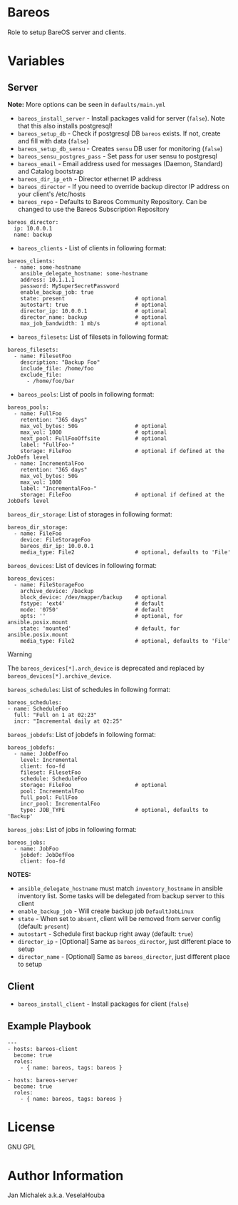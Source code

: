 # Bareos

Role to setup BareOS server and clients.

# Variables
## Server

__Note:__ More options can be seen in `defaults/main.yml`

- `bareos_install_server` - Install packages valid for server (`false`). Note that this also installs postgresql!
- `bareos_setup_db` - Check if postgresql DB `bareos` exists. If not, create and fill with data (`false`)
- `bareos_setup_db_sensu` - Creates `sensu` DB user for monitoring (`false`)
- `bareos_sensu_postgres_pass` - Set pass for user sensu to postgresql
- `bareos_email` - Email address used for messages (Daemon, Standard) and Catalog bootstrap
- `bareos_dir_ip_eth` - Director ethernet IP address
- `bareos_director` - If you need to override backup director IP address on your client's /etc/hosts
- `bareos_repo` - Defaults to Bareos Community Repository. Can be changed to use the Bareos Subscription Repository
```
bareos_director:
  ip: 10.0.0.1
  name: backup
```
- `bareos_clients` - List of clients in following format:

```
bareos_clients:
  - name: some-hostname
    ansible_delegate_hostname: some-hostname
    address: 10.1.1.1
    password: MySuperSecretPassword
    enable_backup_job: true
    state: present                      # optional
    autostart: true                     # optional
    director_ip: 10.0.0.1               # optional
    director_name: backup               # optional
    max_job_bandwidth: 1 mb/s           # optional
```

- `bareos_filesets`: List of filesets in following format:

```
bareos_filesets:
  - name: FilesetFoo
    description: "Backup Foo"
    include_file: /home/foo
    exclude_file:
      - /home/foo/bar
```

- `bareos_pools`: List of pools in following format:

```
bareos_pools:
  - name: FullFoo
    retention: "365 days"
    max_vol_bytes: 50G                  # optional
    max_vol: 1000                       # optional
    next_pool: FullFooOffsite           # optional
    label: "FullFoo-"
    storage: FileFoo                    # optional if defined at the JobDefs level
  - name: IncrementalFoo
    retention: "365 days"
    max_vol_bytes: 50G
    max_vol: 1000
    label: "IncrementalFoo-"
    storage: FileFoo                    # optional if defined at the JobDefs level
```

`bareos_dir_storage`: List of storages in following format:

```
bareos_dir_storage:
  - name: FileFoo
    device: FileStorageFoo
    bareos_dir_ip: 10.0.0.1
    media_type: File2                   # optional, defaults to 'File'
```

`bareos_devices`: List of devices in following format:

```
bareos_devices:
  - name: FileStorageFoo
    archive_device: /backup
    block_device: /dev/mapper/backup    # optional
    fstype: 'ext4'                      # default
    mode: '0750'                        # default
    opts: ''                            # optional, for ansible.posix.mount
    state: 'mounted'                    # default, for ansible.posix.mount
    media_type: File2                   # optional, defaults to 'File'
```

> [!WARNING]
> The `bareos_devices[*].arch_device` is deprecated and replaced by
> `bareos_devices[*].archive_device`.

`bareos_schedules`: List of schedules in following format:

```
bareos_schedules:
- name: ScheduleFoo
  full: "Full on 1 at 02:23"
  incr: "Incremental daily at 02:25"
```

`bareos_jobdefs`: List of jobdefs in following format:

```
bareos_jobdefs:
  - name: JobDefFoo
    level: Incremental
    client: foo-fd
    fileset: FilesetFoo
    schedule: ScheduleFoo
    storage: FileFoo                    # optional
    pool: IncrementalFoo
    full_pool: FullFoo
    incr_pool: IncrementalFoo
    type: JOB_TYPE                      # optional, defaults to 'Backup'
```

`bareos_jobs`: List of jobs in following format:

```
bareos_jobs:
  - name: JobFoo
    jobdef: JobDefFoo
    client: foo-fd
```
__NOTES:__

- `ansible_delegate_hostname` must match `inventory_hostname` in ansible inventory list.
Some tasks will be delegated from backup server to this client
- `enable_backup_job` - Will create backup job `DefaultJobLinux`
- `state` - When set to `absent`, client will be removed from server config (default: `present`)
- `autostart` - Schedule first backup right away (default: `true`)
- `director_ip` - [Optional] Same as `bareos_director`, just different place to setup
- `director_name` - [Optional] Same as `bareos_director`, just different place to setup


## Client
- `bareos_install_client` - Install packages for client (`false`)


Example Playbook
----------------

```
---
- hosts: bareos-client
  become: true
  roles:
    - { name: bareos, tags: bareos }

- hosts: bareos-server
  become: true
  roles:
    - { name: bareos, tags: bareos }
```

# License

GNU GPL

# Author Information

Jan Michalek a.k.a. VeselaHouba
